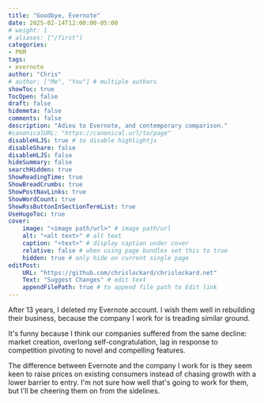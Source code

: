 ```yaml
---
title: "Goodbye, Evernote"
date: 2025-02-14T12:00:00-05:00
# weight: 1
# aliases: ["/first"]
categories:
- PKM
tags:
- evernote
author: "Chris"
# author: ["Me", "You"] # multiple authors
showToc: true
TocOpen: false
draft: false
hidemeta: false
comments: false
description: "Adieu to Evernote, and contemporary comparison."
#canonicalURL: "https://canonical.url/to/page"
disableHLJS: true # to disable highlightjs
disableShare: false
disableHLJS: false
hideSummary: false
searchHidden: true
ShowReadingTime: true
ShowBreadCrumbs: true
ShowPostNavLinks: true
ShowWordCount: true
ShowRssButtonInSectionTermList: true
UseHugoToc: true
cover:
    image: "<image path/url>" # image path/url
    alt: "<alt text>" # alt text
    caption: "<text>" # display caption under cover
    relative: false # when using page bundles set this to true
    hidden: true # only hide on current single page
editPost:
    URL: "https://github.com/chrislockard/chrislockard.net"
    Text: "Suggest Changes" # edit text
    appendFilePath: true # to append file path to Edit link
---
```

After 13 years, I deleted my Evernote account. I wish them well in rebuilding their business, because the company I work for is treading similar ground.

It's funny because I think our companies suffered from the same decline: market creation, overlong self-congratulation, lag in response to competition pivoting to novel and compelling features.

The difference between Evernote and the company I work for is they seem keen to raise prices on existing consumers instead of chasing growth with a lower barrier to entry. I'm not sure how well that's going to work for them, but I'll be cheering them on from the sidelines.
